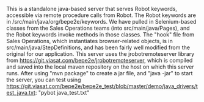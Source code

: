 This is a standalone java-based server that serves Robot keywords, accessible via remote procedure calls from Robot. The Robot keywords are in /src/main/java/org/bepe2e/keywords.
We have pulled in Selenium-based classes from the Sales Operations teams (into src/main/java/Pages), and the Robot keywords invoke methods in those classes.
The "hook" file from Sales Operations, which instantiates browser-related objects, is in src/main/java/StepDefinitions, and has been fairly well modified from the original for our application.
This server uses the jrobotremoteserver library from https://git.viasat.com/bepe2e/jrobotremoteserver, which is compiled and saved into the local maven repository on the host on which this server runs.
After using "mvn package" to create a jar file, and "java -jar" to start the server, you can test using https://git.viasat.com/bepe2e/bepe2e_test/blob/master/demo/java_drivers/test_java.txt:
"pybot java_test.txt"

